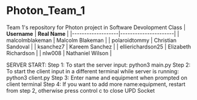 # Photon_Team_1
Team 1's repository for Photon project in Software Devolopment Class
| **Username**      | **Real Name**        |
|-------------------|----------------------|
| malcolmblakeman   | Malcolm Blakeman     |
| polaroidtommy     | Christian Sandoval   |
| ksanchez7         | Kareem Sanchez       |
| ellierichardson25 | Elizabeth Richardson |
| nlw008            | Nathaniel Wilson     |


SERVER START:
Step 1: To start the server input: python3 main.py
Step 2: To start the client input in a different terminal while server is running: python3 client.py
Step 3: Enter name and equipment when prompted on client terminal
Step 4: If you want to add more name:equipment, restart from step 2, otherwise press control c to close UPD Socket
